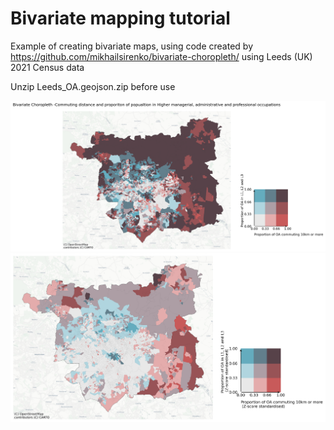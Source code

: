 # Bivariate mapping tutorial
Example of creating bivariate maps, using code created by https://github.com/mikhailsirenko/bivariate-choropleth/ using Leeds (UK) 2021 Census data

Unzip Leeds_OA.geojson.zip before use 

<img src="https://github.com/FrancescaPontin/Bivariate_mapping_tutorial/blob/main/bivariate_choropleth_Leeds.png/" width="1000"/>
<img src="https://github.com/FrancescaPontin/Bivariate_mapping_tutorial/blob/main/bivariate_choropleth_Leeds_standardised.png/" width="1000"/>
